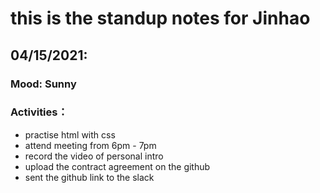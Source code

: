 # this is the standup notes for Jinhao

## 04/15/2021: 

### Mood: Sunny

### Activities：
- practise html with css
- attend meeting from 6pm - 7pm
- record the video of personal intro
- upload the contract agreement on the github
- sent the github link to the slack 
